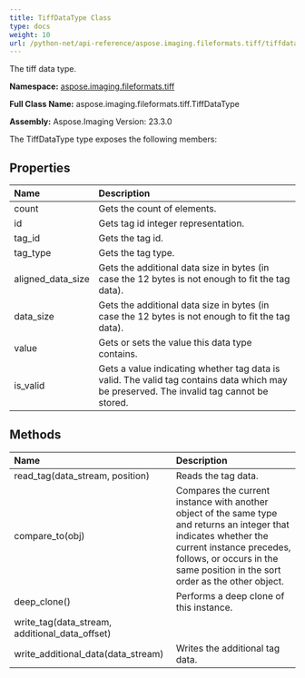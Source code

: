 ```yaml
---
title: TiffDataType Class
type: docs
weight: 10
url: /python-net/api-reference/aspose.imaging.fileformats.tiff/tiffdatatype/
---
```


The tiff data type.

**Namespace:** [aspose.imaging.fileformats.tiff](/imaging/python-net/api-reference/aspose.imaging.fileformats.tiff/)

**Full Class Name:** aspose.imaging.fileformats.tiff.TiffDataType

**Assembly:**  Aspose.Imaging Version: 23.3.0

The TiffDataType type exposes the following members:
## **Properties**
|**Name**|**Description**|
| :- | :- |
|count|Gets the count of elements.|
|id|Gets tag id integer representation.|
|tag_id|Gets the tag id.|
|tag_type|Gets the tag type.|
|aligned_data_size|Gets the additional data size in bytes (in case the 12 bytes is not enough to fit the tag data).|
|data_size|Gets the additional data size in bytes (in case the 12 bytes is not enough to fit the tag data).|
|value|Gets or sets the value this data type contains.|
|is_valid|Gets a value indicating whether tag data is valid. The valid tag contains data which may be preserved. The invalid tag cannot be stored.|
## **Methods**
|**Name**|**Description**|
| :- | :- |
|read_tag(data_stream, position)|Reads the tag data.|
|compare_to(obj)|Compares the current instance with another object of the same type and returns an integer that indicates whether the current instance precedes, follows, or occurs in the same position in the sort order as the other object.|
|deep_clone()|Performs a deep clone of this instance.|
|write_tag(data_stream, additional_data_offset)|  |
|write_additional_data(data_stream)|Writes the additional tag data.|
